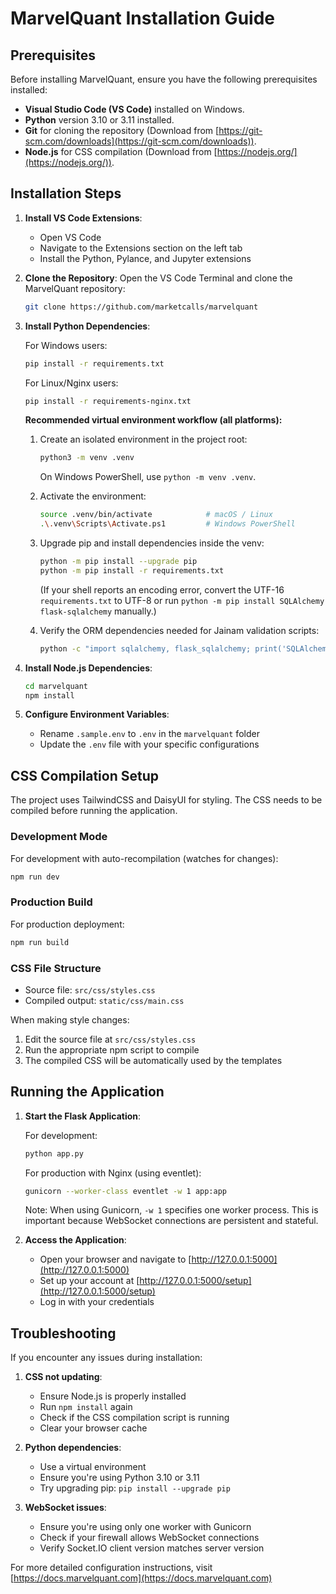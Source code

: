 # MarvelQuant Installation Guide

## Prerequisites

Before installing MarvelQuant, ensure you have the following prerequisites installed:

- **Visual Studio Code (VS Code)** installed on Windows.
- **Python** version 3.10 or 3.11 installed.
- **Git** for cloning the repository (Download from [https://git-scm.com/downloads](https://git-scm.com/downloads)).
- **Node.js** for CSS compilation (Download from [https://nodejs.org/](https://nodejs.org/)).

## Installation Steps

1. **Install VS Code Extensions**: 
   - Open VS Code
   - Navigate to the Extensions section on the left tab
   - Install the Python, Pylance, and Jupyter extensions

2. **Clone the Repository**: 
   Open the VS Code Terminal and clone the MarvelQuant repository:
   ```bash
   git clone https://github.com/marketcalls/marvelquant
   ```

3. **Install Python Dependencies**: 

   For Windows users:
   ```bash
   pip install -r requirements.txt
   ```

   For Linux/Nginx users:
   ```bash
   pip install -r requirements-nginx.txt
   ```

   **Recommended virtual environment workflow (all platforms):**

   1. Create an isolated environment in the project root:
      ```bash
      python3 -m venv .venv
      ```
      On Windows PowerShell, use `python -m venv .venv`.

   2. Activate the environment:
      ```bash
      source .venv/bin/activate            # macOS / Linux
      .\.venv\Scripts\Activate.ps1         # Windows PowerShell
      ```

   3. Upgrade pip and install dependencies inside the venv:
      ```bash
      python -m pip install --upgrade pip
      python -m pip install -r requirements.txt
      ```
      (If your shell reports an encoding error, convert the UTF-16 `requirements.txt`
      to UTF-8 or run `python -m pip install SQLAlchemy flask-sqlalchemy` manually.)

   4. Verify the ORM dependencies needed for Jainam validation scripts:
      ```bash
      python -c "import sqlalchemy, flask_sqlalchemy; print('SQLAlchemy ready')"
      ```

4. **Install Node.js Dependencies**: 
   ```bash
   cd marvelquant
   npm install
   ```

5. **Configure Environment Variables**: 
   - Rename `.sample.env` to `.env` in the `marvelquant` folder
   - Update the `.env` file with your specific configurations

## CSS Compilation Setup

The project uses TailwindCSS and DaisyUI for styling. The CSS needs to be compiled before running the application.

### Development Mode

For development with auto-recompilation (watches for changes):
```bash
npm run dev
```

### Production Build

For production deployment:
```bash
npm run build
```

### CSS File Structure

- Source file: `src/css/styles.css`
- Compiled output: `static/css/main.css`

When making style changes:
1. Edit the source file at `src/css/styles.css`
2. Run the appropriate npm script to compile
3. The compiled CSS will be automatically used by the templates

## Running the Application

1. **Start the Flask Application**: 

   For development:
   ```bash
   python app.py
   ```

   For production with Nginx (using eventlet):
   ```bash
   gunicorn --worker-class eventlet -w 1 app:app
   ```

   Note: When using Gunicorn, `-w 1` specifies one worker process. This is important because WebSocket connections are persistent and stateful.

2. **Access the Application**:
   - Open your browser and navigate to [http://127.0.0.1:5000](http://127.0.0.1:5000)
   - Set up your account at [http://127.0.0.1:5000/setup](http://127.0.0.1:5000/setup)
   - Log in with your credentials

## Troubleshooting

If you encounter any issues during installation:

1. **CSS not updating**:
   - Ensure Node.js is properly installed
   - Run `npm install` again
   - Check if the CSS compilation script is running
   - Clear your browser cache

2. **Python dependencies**:
   - Use a virtual environment
   - Ensure you're using Python 3.10 or 3.11
   - Try upgrading pip: `pip install --upgrade pip`

3. **WebSocket issues**:
   - Ensure you're using only one worker with Gunicorn
   - Check if your firewall allows WebSocket connections
   - Verify Socket.IO client version matches server version

For more detailed configuration instructions, visit [https://docs.marvelquant.com](https://docs.marvelquant.com)
